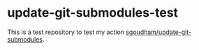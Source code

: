 # update-git-submodules-test

This is a test repository to test my action
[sgoudham/update-git-submodules](https://github.com/sgoudham/update-git-submodules).